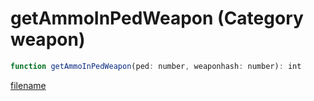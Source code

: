 # getAmmoInPedWeapon (Category weapon)

```js
function getAmmoInPedWeapon(ped: number, weaponhash: number): int
```

[filename](getAmmoInPedWeapon_m.md ':include')